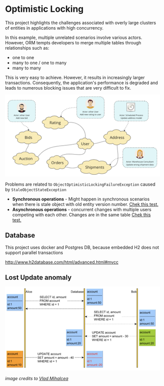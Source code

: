 # Optimistic Locking 

This project highlights the challenges associated with overly large clusters of entities in applications with high concurrency.

In this example, multiple unrelated scenarios involve various actors. However, ORM tempts developers to merge multiple tables through relationships such as:
 - one to one 
 - many to one / one to many
 - many to many

This is very easy to achieve. However, it results in increasingly larger transactions. Consequently, the application's performance is degraded and leads to numerous blocking issues that are very difficult to fix.

![big-cluster-of-entities.png](docs%2Fbig-cluster-of-entities.png)


Problems are related to `ObjectOptimisticLockingFailureException` caused by `StaleObjectStateException`

 - **Synchronous operations** - Might happen in synchronous scenarios when there is stale object with old entity version number.
[Chek this test.](src/test/java/io/cwiekala/agregates/UserSyncIT.java)
 - **Asynchronous operations** - concurrent changes with multiple users competing with each other. Changes are in the same table
[Chek this test.](src/test/java/io/cwiekala/agregates/UserAsyncIT.java)

## Database

This project uses docker and Postgres DB, because embedded H2 does not support parallel transactions

http://www.h2database.com/html/advanced.html#mvcc

## Lost Update anomaly

![lost-updates.png](docs%2Flost-updates.png)

_image credits to [Vlad Mihalcea](https://vladmihalcea.com/a-beginners-guide-to-database-locking-and-the-lost-update-phenomena/)_


